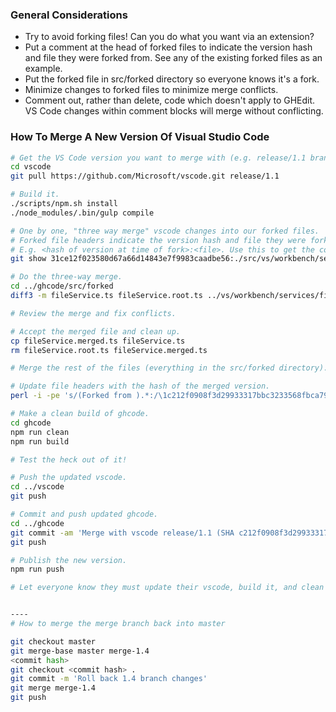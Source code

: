 ### General Considerations

* Try to avoid forking files! Can you do what you want via an extension?
* Put a comment at the head of forked files to indicate the version hash and file they were forked from.
See any of the existing forked files as an example.
* Put the forked file in src/forked directory so everyone knows it's a fork.
* Minimize changes to forked files to minimize merge conflicts.
* Comment out, rather than delete, code which doesn't apply to GHEdit.
VS Code changes within comment blocks will merge without conflicting.

### How To Merge A New Version Of Visual Studio Code

```bash
# Get the VS Code version you want to merge with (e.g. release/1.1 branch).
cd vscode
git pull https://github.com/Microsoft/vscode.git release/1.1

# Build it.
./scripts/npm.sh install
./node_modules/.bin/gulp compile

# One by one, "three way merge" vscode changes into our forked files.
# Forked file headers indicate the version hash and file they were forked from.
# E.g. <hash of version at time of fork>:<file>. Use this to get the common ancestor.
git show 31ce12f023580d67a66d14843e7f9983caadbe56:./src/vs/workbench/services/files/electron-browser/fileService.ts >../ghcode/src/forked/fileService.root.ts

# Do the three-way merge.
cd ../ghcode/src/forked
diff3 -m fileService.ts fileService.root.ts ../vs/workbench/services/files/electron-browser/fileService.ts >fileService.merged.ts

# Review the merge and fix conflicts.

# Accept the merged file and clean up.
cp fileService.merged.ts fileService.ts
rm fileService.root.ts fileService.merged.ts

# Merge the rest of the files (everything in the src/forked directory).

# Update file headers with the hash of the merged version.
perl -i -pe 's/(Forked from ).*:/\1c212f0908f3d29933317bbc3233568fbca7944b1:/ig' *

# Make a clean build of ghcode.
cd ghcode
npm run clean
npm run build

# Test the heck out of it!

# Push the updated vscode.
cd ../vscode
git push

# Commit and push updated ghcode.
cd ../ghcode
git commit -am 'Merge with vscode release/1.1 (SHA c212f0908f3d29933317bbc3233568fbca7944b1)'
git push

# Publish the new version.
npm run push

# Let everyone know they must update their vscode, build it, and clean build ghcode.


----
# How to merge the merge branch back into master

git checkout master
git merge-base master merge-1.4
<commit hash>
git checkout <commit hash> .
git commit -m 'Roll back 1.4 branch changes'
git merge merge-1.4
git push

```
